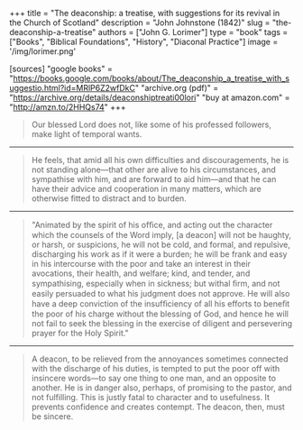 +++
title = "The deaconship: a treatise, with suggestions for its revival in the Church of Scotland"
description = "John Johnstone (1842)"
slug = "the-deaconship-a-treatise"
authors = ["John G. Lorimer"]
type = "book"
tags = ["Books", "Biblical Foundations", "History", "Diaconal Practice"]
image = '/img/lorimer.png'

[sources]
"google books" = "https://books.google.com/books/about/The_deaconship_a_treatise_with_suggestio.html?id=MRlP6Z2wfDkC"
"archive.org (pdf)" = "https://archive.org/details/deaconshiptreati00lori"
"buy at amazon.com" = "http://amzn.to/2HHQs74"
+++

> Our blessed Lord does not, like some of his professed followers, make light of temporal wants.

-----

> He feels, that amid all his own difficulties and discouragements, he is not standing alone—that other are alive to his circumstances, and sympathise with him, and are forward to aid him—and that he can have their advice and cooperation in many matters, which are otherwise fitted to distract and to burden.

-----

> "Animated by the spirit of his ofﬁce, and acting out the character which the counsels of the Word imply, [a deacon] will not be haughty, or harsh, or suspicions, he will not be cold, and formal, and repulsive, discharging his work as if it were a burden; he will be frank and easy in his intercourse with the poor and take an interest in their avocations, their health, and welfare; kind, and tender, and sympathising, especially when in sickness; but withal ﬁrm, and not easily persuaded to what his judgment does not approve. He will also have a deep conviction of the insufﬁciency of all his efforts to beneﬁt the poor of his charge without the blessing of God, and hence he will not fail to seek the blessing in the exercise of diligent and persevering prayer for the Holy Spirit."

-----

> A deacon, to be relieved from the annoyances sometimes connected with the discharge of his duties, is tempted to put the poor off with insincere words—to say one thing to one man, and an opposite to another. He is in danger also, perhaps, of promising to the pastor, and not fulfilling. This is justly fatal to character and to usefulness. It prevents confidence and creates contempt. The deacon, then, must be sincere.

